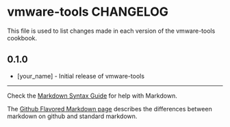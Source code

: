 vmware-tools CHANGELOG
======================

This file is used to list changes made in each version of the vmware-tools cookbook.

0.1.0
-----
- [your_name] - Initial release of vmware-tools

- - -
Check the [Markdown Syntax Guide](http://daringfireball.net/projects/markdown/syntax) for help with Markdown.

The [Github Flavored Markdown page](http://github.github.com/github-flavored-markdown/) describes the differences between markdown on github and standard markdown.
